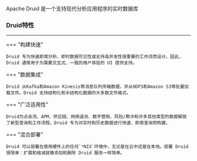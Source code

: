 Apache Druid 是一个支持现代分析应用程序的实时数据库

### Druid特性

---

=== "构建快速"

    Druid 专为快速即席分析、即时数据可见性或支持高并发性很重要的工作流而设计。因此，Druid 通常用于为需要交互式、一致的用户体验的 UI 提供支持。

=== "数据集成"

    Druid 从Kafka和Amazon Kinesis等消息队列传输数据，并从HDFS和Amazon S3等批量加载文件。Druid 支持结构化和半结构化数据的大多数文件格式。

=== "广泛适用性"

    Druid为点击流、APM、供应链、网络遥测、数字营销、风险/欺诈和许多其他类型的数据解锁了新型查询和工作流程。Druid 专为对实时和历史数据进行快速、即席查询而构建。

=== "混合部署"

    Druid 可以部署在商用硬件上的任何`*NIX`环境中，无论是在云中还是在本地。部署 Druid 很简单：扩展和缩减就像添加和删除 Druid 服务一样简单。
